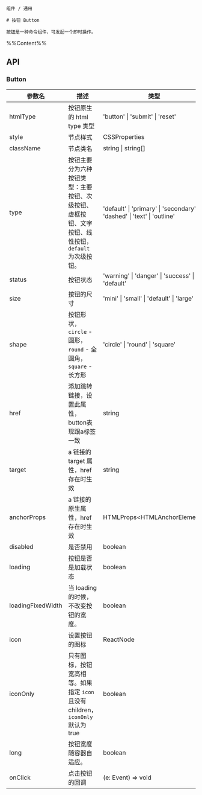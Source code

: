 `````
组件 / 通用

# 按钮 Button

按钮是一种命令组件，可发起一个即时操作。
`````

%%Content%%

## API

### Button

|参数名|描述|类型|默认值|
|---|---|---|---|
|htmlType|按钮原生的 html type 类型|'button' \| 'submit' \| 'reset' |`button`|
|style|节点样式|CSSProperties |`-`|
|className|节点类名|string \| string[] |`-`|
|type|按钮主要分为六种按钮类型：主要按钮、次级按钮、虚框按钮、文字按钮、线性按钮，`default` 为次级按钮。|'default' \| 'primary' \| 'secondary' \| 'dashed' \| 'text' \| 'outline' |`default`|
|status|按钮状态|'warning' \| 'danger' \| 'success' \| 'default' |`default`|
|size|按钮的尺寸|'mini' \| 'small' \| 'default' \| 'large' |`default`|
|shape|按钮形状，`circle` - 圆形， `round` - 全圆角， `square` - 长方形|'circle' \| 'round' \| 'square' |`square`|
|href|添加跳转链接，设置此属性，button表现跟a标签一致|string |`-`|
|target|a 链接的 target 属性，href 存在时生效|string |`-`|
|anchorProps|a 链接的原生属性，href 存在时生效|HTMLProps&lt;HTMLAnchorElement&gt; |`-`|
|disabled|是否禁用|boolean |`-`|
|loading|按钮是否是加载状态|boolean |`-`|
|loadingFixedWidth|当 loading 的时候，不改变按钮的宽度。|boolean |`-`|
|icon|设置按钮的图标|ReactNode |`-`|
|iconOnly|只有图标，按钮宽高相等。如果指定 `icon` 且没有 children，`iconOnly` 默认为 true|boolean |`-`|
|long|按钮宽度随容器自适应。|boolean |`-`|
|onClick|点击按钮的回调|(e: Event) => void |`-`|
